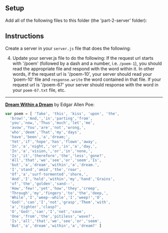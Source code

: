 ## Setup
Add all of the following files to this folder (the 'part-2-server' folder):
<!-- - Add an `index.html` file to this folder. In your `index.html` file add an `h1` tag that says "Welcome to the home page" -->
<!-- - Add a `page-2.html` file and within that file add an `h1` tag that says "Welcome to page 2...or page 3?" -->
<!-- - Add a `server.js` file. This is where you'll write most of your code -->
<!-- - Add a new file called `createPoemFiles.js` into your folder. This file will be used to create new files locally...you will not need to send this file as a response in your server -->
<!-- - To test your app, run your `server.js` file and open up 'localhost:3000' (or whatever port number you set your server to listen to) in your browser -->

## Instructions
Create a server in your `server.js` file that does the following:

<!-- 1. If the request url is '/' the server should read the `index.html` file and write the contents as a response -->
<!-- 2. If the request url is '/page-2' OR 'page-3' the server should read the `page-2.html` file and write the contents as a response -->
<!-- 3. Copy and paste the poem found at the bottom of this page (that's saved in the `poem` variable) into your createPoemFiles.js file. --> <!-- Within that same file use the `fs` module to write a function that will create 140 new text (.txt) files, and insert a word from the  poem into each file. The files should be called `poem-0.txt`, `poem-1.txt`, `poem-2.txt`, etc., all the way up to `poem-139.txt`. **Make sure the files end in '.txt'.** Each file should contain one word from the poem, so for example, `poem-0.txt` should contain the first word from the poem, `poem-9.txt` should contain the tenth word, etc. When you are ready, run the `createPoemFiles.js` script. -->
4. Update your server.js file to do the following: If the request url starts with '/poem' (followed by a dash and a number, i.e. `/poem-1`), you should read the appropriate file and respond with the word within it. In other words, if the request url is '/poem-10', your server should read your 'poem-10' file and `response.write` the word contained in that file. If your request url is '/poem-67' your server should response with the word in your `poem-67.txt` file, etc.

***

**[Dream Within a Dream](https://en.wikipedia.org/wiki/A_Dream_Within_a_Dream)** by Edgar Allen Poe:
```js
var poem = [ 'Take', 'this', 'kiss', 'upon', 'the',
  'brow!','And,','in','parting','from',
  'you','now,','Thus','much','let','me',
  'avow','You','are','not','wrong,',
  'who','deem','That','my','days',
  'have','been','a','dream;',
  'Yet','if','hope','has','flown','away',
  'In','a','night,','or','in','a','day,',
  'In','a','vision,','or','in','none,',
  'Is','it','therefore','the','less','gone?',
  'All','that','we','see','or','seem','Is',
  'but','a','dream','within','a','dream.',
  'I','stand','amid','the','roar',
  'Of','a','surf-tormented','shore,',
  'And','I','hold','within','my','hand','Grains',
  'of','the','golden','sand--',
  'How','few!','yet','how','they','creep',
  'Through','my','fingers','to','the','deep,',
  'While','I','weep--while','I','weep!','O',
  'God!','can','I','not','grasp','Them','with',
  'a','tighter','clasp?',
  'O','God!','can','I','not','save',
  'One','from','the','pitiless','wave?',
  'Is','all','that','we','see','or','seem',
  'But','a','dream','within','a','dream?' ]
  ```
